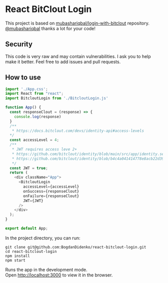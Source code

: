# React BitClout Login

This project is based on [mubashariqbal/login-with-bitclout](https://github.com/mubashariqbal/login-with-bitclout) repository. [@mubashariqbal](https://bitclout.com/u/mubashariqbal) thanks a lot for your code!

## Security
This code is very raw and may contain vulnerabilities. I ask you to help make it better. Feel free to add issues and pull requests.

## How to use

```js
import './App.css';
import React from "react";
import BitcloutLogin from './BitcloutLogin.js'

function App() {
  const responseClout = (response) => {
    console.log(response)
  }
  /**
   * https://docs.bitclout.com/devs/identity-api#access-levels
  */
  const accessLevel = 4;
  /**
   * JWT requires access leve 2+
   * https://github.com/bitclout/identity/blob/main/src/app/identity.service.ts#L115
   * https://github.com/bitclout/identity/blob/b4c4a041414778e8acb22d39afed5e7d72752178/src/types/identity.ts#L31
   */
  const JWT = true;
  return (
    <div className="App">
      <BitcloutLogin
        accessLevel={accessLevel}
        onSuccess={responseClout}
        onFailure={responseClout}
        JWT={JWT}
      />
    </div>
  );
}

export default App;
```

In the project directory, you can run:
```shell
git clone git@github.com:BogdanDidenko/react-bitclout-login.git
cd react-bitclout-login
npm install
npm start
```

Runs the app in the development mode.\
Open [http://localhost:3000](http://localhost:3000) to view it in the browser.